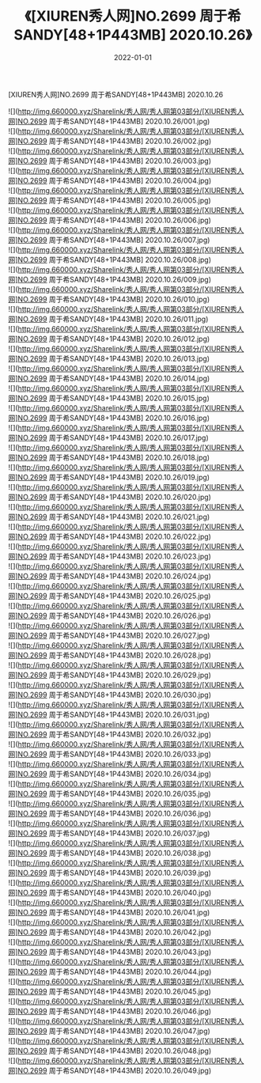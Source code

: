 ﻿---
layout: post
title:  《[XIUREN秀人网]NO.2699 周于希SANDY[48+1P443MB] 2020.10.26》
date:   2022-01-01
img: http://img.660000.xyz/Sharelink/秀人网/秀人网第03部分/[XIUREN秀人网]NO.2699 周于希SANDY[48+1P443MB] 2020.10.26/000.jpg
categories: [美女, 清纯, 唯美]
---

[XIUREN秀人网]NO.2699 周于希SANDY[48+1P443MB] 2020.10.26

 ![](http://img.660000.xyz/Sharelink/秀人网/秀人网第03部分/[XIUREN秀人网]NO.2699 周于希SANDY[48+1P443MB] 2020.10.26/001.jpg) <br>![](http://img.660000.xyz/Sharelink/秀人网/秀人网第03部分/[XIUREN秀人网]NO.2699 周于希SANDY[48+1P443MB] 2020.10.26/002.jpg) <br>![](http://img.660000.xyz/Sharelink/秀人网/秀人网第03部分/[XIUREN秀人网]NO.2699 周于希SANDY[48+1P443MB] 2020.10.26/003.jpg) <br>![](http://img.660000.xyz/Sharelink/秀人网/秀人网第03部分/[XIUREN秀人网]NO.2699 周于希SANDY[48+1P443MB] 2020.10.26/004.jpg) <br>![](http://img.660000.xyz/Sharelink/秀人网/秀人网第03部分/[XIUREN秀人网]NO.2699 周于希SANDY[48+1P443MB] 2020.10.26/005.jpg) <br>![](http://img.660000.xyz/Sharelink/秀人网/秀人网第03部分/[XIUREN秀人网]NO.2699 周于希SANDY[48+1P443MB] 2020.10.26/006.jpg) <br>![](http://img.660000.xyz/Sharelink/秀人网/秀人网第03部分/[XIUREN秀人网]NO.2699 周于希SANDY[48+1P443MB] 2020.10.26/007.jpg) <br>![](http://img.660000.xyz/Sharelink/秀人网/秀人网第03部分/[XIUREN秀人网]NO.2699 周于希SANDY[48+1P443MB] 2020.10.26/008.jpg) <br>![](http://img.660000.xyz/Sharelink/秀人网/秀人网第03部分/[XIUREN秀人网]NO.2699 周于希SANDY[48+1P443MB] 2020.10.26/009.jpg) <br>![](http://img.660000.xyz/Sharelink/秀人网/秀人网第03部分/[XIUREN秀人网]NO.2699 周于希SANDY[48+1P443MB] 2020.10.26/010.jpg) <br>![](http://img.660000.xyz/Sharelink/秀人网/秀人网第03部分/[XIUREN秀人网]NO.2699 周于希SANDY[48+1P443MB] 2020.10.26/011.jpg) <br>![](http://img.660000.xyz/Sharelink/秀人网/秀人网第03部分/[XIUREN秀人网]NO.2699 周于希SANDY[48+1P443MB] 2020.10.26/012.jpg) <br>![](http://img.660000.xyz/Sharelink/秀人网/秀人网第03部分/[XIUREN秀人网]NO.2699 周于希SANDY[48+1P443MB] 2020.10.26/013.jpg) <br>![](http://img.660000.xyz/Sharelink/秀人网/秀人网第03部分/[XIUREN秀人网]NO.2699 周于希SANDY[48+1P443MB] 2020.10.26/014.jpg) <br>![](http://img.660000.xyz/Sharelink/秀人网/秀人网第03部分/[XIUREN秀人网]NO.2699 周于希SANDY[48+1P443MB] 2020.10.26/015.jpg) <br>![](http://img.660000.xyz/Sharelink/秀人网/秀人网第03部分/[XIUREN秀人网]NO.2699 周于希SANDY[48+1P443MB] 2020.10.26/016.jpg) <br>![](http://img.660000.xyz/Sharelink/秀人网/秀人网第03部分/[XIUREN秀人网]NO.2699 周于希SANDY[48+1P443MB] 2020.10.26/017.jpg) <br>![](http://img.660000.xyz/Sharelink/秀人网/秀人网第03部分/[XIUREN秀人网]NO.2699 周于希SANDY[48+1P443MB] 2020.10.26/018.jpg) <br>![](http://img.660000.xyz/Sharelink/秀人网/秀人网第03部分/[XIUREN秀人网]NO.2699 周于希SANDY[48+1P443MB] 2020.10.26/019.jpg) <br>![](http://img.660000.xyz/Sharelink/秀人网/秀人网第03部分/[XIUREN秀人网]NO.2699 周于希SANDY[48+1P443MB] 2020.10.26/020.jpg) <br>![](http://img.660000.xyz/Sharelink/秀人网/秀人网第03部分/[XIUREN秀人网]NO.2699 周于希SANDY[48+1P443MB] 2020.10.26/021.jpg) <br>![](http://img.660000.xyz/Sharelink/秀人网/秀人网第03部分/[XIUREN秀人网]NO.2699 周于希SANDY[48+1P443MB] 2020.10.26/022.jpg) <br>![](http://img.660000.xyz/Sharelink/秀人网/秀人网第03部分/[XIUREN秀人网]NO.2699 周于希SANDY[48+1P443MB] 2020.10.26/023.jpg) <br>![](http://img.660000.xyz/Sharelink/秀人网/秀人网第03部分/[XIUREN秀人网]NO.2699 周于希SANDY[48+1P443MB] 2020.10.26/024.jpg) <br>![](http://img.660000.xyz/Sharelink/秀人网/秀人网第03部分/[XIUREN秀人网]NO.2699 周于希SANDY[48+1P443MB] 2020.10.26/025.jpg) <br>![](http://img.660000.xyz/Sharelink/秀人网/秀人网第03部分/[XIUREN秀人网]NO.2699 周于希SANDY[48+1P443MB] 2020.10.26/026.jpg) <br>![](http://img.660000.xyz/Sharelink/秀人网/秀人网第03部分/[XIUREN秀人网]NO.2699 周于希SANDY[48+1P443MB] 2020.10.26/027.jpg) <br>![](http://img.660000.xyz/Sharelink/秀人网/秀人网第03部分/[XIUREN秀人网]NO.2699 周于希SANDY[48+1P443MB] 2020.10.26/028.jpg) <br>![](http://img.660000.xyz/Sharelink/秀人网/秀人网第03部分/[XIUREN秀人网]NO.2699 周于希SANDY[48+1P443MB] 2020.10.26/029.jpg) <br>![](http://img.660000.xyz/Sharelink/秀人网/秀人网第03部分/[XIUREN秀人网]NO.2699 周于希SANDY[48+1P443MB] 2020.10.26/030.jpg) <br>![](http://img.660000.xyz/Sharelink/秀人网/秀人网第03部分/[XIUREN秀人网]NO.2699 周于希SANDY[48+1P443MB] 2020.10.26/031.jpg) <br>![](http://img.660000.xyz/Sharelink/秀人网/秀人网第03部分/[XIUREN秀人网]NO.2699 周于希SANDY[48+1P443MB] 2020.10.26/032.jpg) <br>![](http://img.660000.xyz/Sharelink/秀人网/秀人网第03部分/[XIUREN秀人网]NO.2699 周于希SANDY[48+1P443MB] 2020.10.26/033.jpg) <br>![](http://img.660000.xyz/Sharelink/秀人网/秀人网第03部分/[XIUREN秀人网]NO.2699 周于希SANDY[48+1P443MB] 2020.10.26/034.jpg) <br>![](http://img.660000.xyz/Sharelink/秀人网/秀人网第03部分/[XIUREN秀人网]NO.2699 周于希SANDY[48+1P443MB] 2020.10.26/035.jpg) <br>![](http://img.660000.xyz/Sharelink/秀人网/秀人网第03部分/[XIUREN秀人网]NO.2699 周于希SANDY[48+1P443MB] 2020.10.26/036.jpg) <br>![](http://img.660000.xyz/Sharelink/秀人网/秀人网第03部分/[XIUREN秀人网]NO.2699 周于希SANDY[48+1P443MB] 2020.10.26/037.jpg) <br>![](http://img.660000.xyz/Sharelink/秀人网/秀人网第03部分/[XIUREN秀人网]NO.2699 周于希SANDY[48+1P443MB] 2020.10.26/038.jpg) <br>![](http://img.660000.xyz/Sharelink/秀人网/秀人网第03部分/[XIUREN秀人网]NO.2699 周于希SANDY[48+1P443MB] 2020.10.26/039.jpg) <br>![](http://img.660000.xyz/Sharelink/秀人网/秀人网第03部分/[XIUREN秀人网]NO.2699 周于希SANDY[48+1P443MB] 2020.10.26/040.jpg) <br>![](http://img.660000.xyz/Sharelink/秀人网/秀人网第03部分/[XIUREN秀人网]NO.2699 周于希SANDY[48+1P443MB] 2020.10.26/041.jpg) <br>![](http://img.660000.xyz/Sharelink/秀人网/秀人网第03部分/[XIUREN秀人网]NO.2699 周于希SANDY[48+1P443MB] 2020.10.26/042.jpg) <br>![](http://img.660000.xyz/Sharelink/秀人网/秀人网第03部分/[XIUREN秀人网]NO.2699 周于希SANDY[48+1P443MB] 2020.10.26/043.jpg) <br>![](http://img.660000.xyz/Sharelink/秀人网/秀人网第03部分/[XIUREN秀人网]NO.2699 周于希SANDY[48+1P443MB] 2020.10.26/044.jpg) <br>![](http://img.660000.xyz/Sharelink/秀人网/秀人网第03部分/[XIUREN秀人网]NO.2699 周于希SANDY[48+1P443MB] 2020.10.26/045.jpg) <br>![](http://img.660000.xyz/Sharelink/秀人网/秀人网第03部分/[XIUREN秀人网]NO.2699 周于希SANDY[48+1P443MB] 2020.10.26/046.jpg) <br>![](http://img.660000.xyz/Sharelink/秀人网/秀人网第03部分/[XIUREN秀人网]NO.2699 周于希SANDY[48+1P443MB] 2020.10.26/047.jpg) <br>![](http://img.660000.xyz/Sharelink/秀人网/秀人网第03部分/[XIUREN秀人网]NO.2699 周于希SANDY[48+1P443MB] 2020.10.26/048.jpg) <br>![](http://img.660000.xyz/Sharelink/秀人网/秀人网第03部分/[XIUREN秀人网]NO.2699 周于希SANDY[48+1P443MB] 2020.10.26/049.jpg) <br>